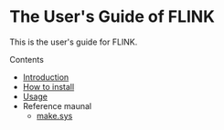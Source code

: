 # The User's  Guide of FLINK



This is the user's guide for FLINK.



Contents

* [Introduction](welcome.md)
* [How to install](install.md)
* [Usage](usage.md)
* Reference maunal
  * [make.sys](guide/make.md)